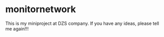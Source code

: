 # monitornetwork
This is my miniproject at DZS company. If you have any ideas, please tell me again!!!
